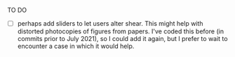 TO DO

* [ ] perhaps add sliders to let users alter shear.  This might help with
  distorted photocopies of figures from papers. I've coded this before (in
commits prior to July 2021), so I could add it again, but I prefer to wait to
encounter a case in which it would help.


